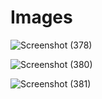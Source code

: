 # Images
![Screenshot (378)](https://user-images.githubusercontent.com/84106015/211417984-0f316540-8389-450d-aff0-a63b27e08a64.png)

![Screenshot (380)](https://user-images.githubusercontent.com/84106015/211418120-36ae45dd-727f-4785-8d4b-334c97d5c0d0.png)

![Screenshot (381)](https://user-images.githubusercontent.com/84106015/211418179-30fcb814-8359-40c9-b578-ec08901efb7d.png)

